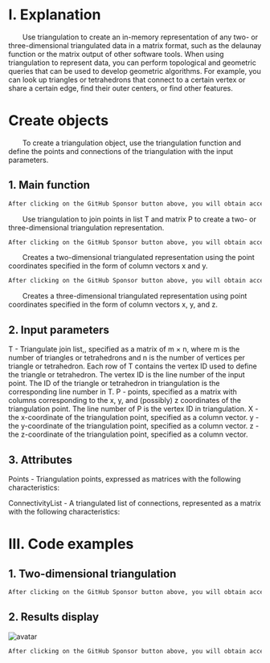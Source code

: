 #  I. Explanation 

   Use triangulation to create an in-memory representation of any two- or three-dimensional triangulated data in a matrix format, such as the delaunay function or the matrix output of other software tools. When using triangulation to represent data, you can perform topological and geometric queries that can be used to develop geometric algorithms. For example, you can look up triangles or tetrahedrons that connect to a certain vertex or share a certain edge, find their outer centers, or find other features. 

#  Create objects 

   To create a triangulation object, use the triangulation function and define the points and connections of the triangulation with the input parameters. 

##  1. Main function 

  ```python  
After clicking on the GitHub Sponsor button above, you will obtain access permissions to my private code repository ( https://github.com/slowlon/my_code_bar ) to view this blog code. By searching the code number of this blog, you can find the code you need, code number is: 202402030957458839
  ```  
   Use triangulation to join points in list T and matrix P to create a two- or three-dimensional triangulation representation. 

  ```python  
After clicking on the GitHub Sponsor button above, you will obtain access permissions to my private code repository ( https://github.com/slowlon/my_code_bar ) to view this blog code. By searching the code number of this blog, you can find the code you need, code number is: 202402030957458839
  ```  
   Creates a two-dimensional triangulated representation using the point coordinates specified in the form of column vectors x and y. 

  ```python  
After clicking on the GitHub Sponsor button above, you will obtain access permissions to my private code repository ( https://github.com/slowlon/my_code_bar ) to view this blog code. By searching the code number of this blog, you can find the code you need, code number is: 202402030957458839
  ```  
   Creates a three-dimensional triangulated representation using point coordinates specified in the form of column vectors x, y, and z. 

##  2. Input parameters 

 T - Triangulate join list,, specified as a matrix of m × n, where m is the number of triangles or tetrahedrons and n is the number of vertices per triangle or tetrahedron. Each row of T contains the vertex ID used to define the triangle or tetrahedron. The vertex ID is the line number of the input point. The ID of the triangle or tetrahedron in triangulation is the corresponding line number in T. P - points, specified as a matrix with columns corresponding to the x, y, and (possibly) z coordinates of the triangulation point. The line number of P is the vertex ID in triangulation. X - the x-coordinate of the triangulation point, specified as a column vector. y - the y-coordinate of the triangulation point, specified as a column vector. z - the z-coordinate of the triangulation point, specified as a column vector. 

##  3. Attributes 

 Points - Triangulation points, expressed as matrices with the following characteristics: 

 ConnectivityList - A triangulated list of connections, represented as a matrix with the following characteristics: 

#  III. Code examples 

##  1. Two-dimensional triangulation 

  ```python  
After clicking on the GitHub Sponsor button above, you will obtain access permissions to my private code repository ( https://github.com/slowlon/my_code_bar ) to view this blog code. By searching the code number of this blog, you can find the code you need, code number is: 202402030957458839
  ```  
##  2. Results display 

 ![avatar]( 8863e5d3b614471fbf870bf528dd4c80.png) 

  ```python  
After clicking on the GitHub Sponsor button above, you will obtain access permissions to my private code repository ( https://github.com/slowlon/my_code_bar ) to view this blog code. By searching the code number of this blog, you can find the code you need, code number is: 202402030957458839
  ```  
